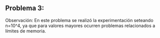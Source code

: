 ## Problema 3:
Observación: En este problema se realizó la experimentación seteando n=10^4, ya que para valores mayores ocurren problemas relacionados a límites de memoria.
